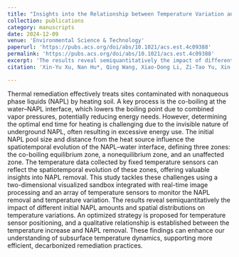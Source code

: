 ```yaml
---
title: "Insights into the Relationship between Temperature Variation and NAPL Removal during In Situ Thermal Remediation of Soil in the Presence of NAPL–Water Co-boiling: A Two-Dimensional Visualized Sandbox Study"
collection: publications
category: manuscripts
date: 2024-12-09
venue: 'Environmental Science & Technology'
paperurl: 'https://pubs.acs.org/doi/abs/10.1021/acs.est.4c09388'
permalink: 'https://pubs.acs.org/doi/abs/10.1021/acs.est.4c09388'
excerpt: 'The results reveal semiquantitatively the impact of different initial NAPL amounts and spatial distributions on temperature variations, by using a two-dimensional visualized sandbox integrated with real-time image processing and an array of temperature sensors to monitor the NAPL removal and temperature variation.'
citation: 'Xin-Yu Xu, Nan Hu*, Qing Wang, Xiao-Dong Li, Zi-Tao Yu, Xin Song, and Li-Wu Fan*, Insights into the Relationship between Temperature Variation and NAPL Removal during In Situ Thermal Remediation of Soil in the Presence of NAPL-Water Co-boiling: A Two-Dimensional Visualized Sandbox Study, Environmental Science and Technology, 58(51), 22594-22602 (2024).'

---
```

Thermal remediation effectively treats sites contaminated with nonaqueous phase liquids (NAPL) by heating soil. A key process is the co-boiling at the water–NAPL interface, which lowers the boiling point due to combined vapor pressures, potentially reducing energy needs. However, determining the optimal end time for heating is challenging due to the invisible nature of underground NAPL, often resulting in excessive energy use. The initial NAPL pool size and distance from the heat source influence the spatiotemporal evolution of the NAPL–water interface, defining three zones: the co-boiling equilibrium zone, a nonequilibrium zone, and an unaffected zone. The temperature data collected by fixed temperature sensors can reflect the spatiotemporal evolution of these zones, offering valuable insights into NAPL removal. This study tackles these challenges using a two-dimensional visualized sandbox integrated with real-time image processing and an array of temperature sensors to monitor the NAPL removal and temperature variation. The results reveal semiquantitatively the impact of different initial NAPL amounts and spatial distributions on temperature variations. An optimized strategy is proposed for temperature sensor positioning, and a qualitative relationship is established between the temperature increase and NAPL removal. These findings can enhance our understanding of subsurface temperature dynamics, supporting more efficient, decarbonized remediation practices.
